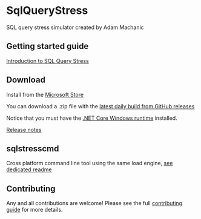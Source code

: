 # SqlQueryStress
SQL query stress simulator created by Adam Machanic 

## Getting started guide

[Introduction to SQL Query Stress](https://github.com/ErikEJ/SqlQueryStress/wiki)

## Download
Install from the [Microsoft Store](https://www.microsoft.com/en-us/p/sqlquerystress/9n46qj5sbgkb?activetab=pivot:overviewtab)

You can download a .zip file with the [latest daily build from GitHub releases](https://github.com/ErikEJ/SqlQueryStress/releases)

Notice that you must have the [.NET Core Windows runtime](https://dotnet.microsoft.com/download) installed.

[Release notes](https://github.com/ErikEJ/SqlQueryStress/wiki/Release-notes)

## sqlstresscmd

Cross platform command line tool using the same load engine, [see dedicated readme](https://github.com/ErikEJ/SqlQueryStress/blob/master/src/SqlQueryStressCLI/readme.md)

## Contributing

Any and all contributions are welcome! Please see the full [contributing guide](CONTRIBUTING.md) for more details.  
